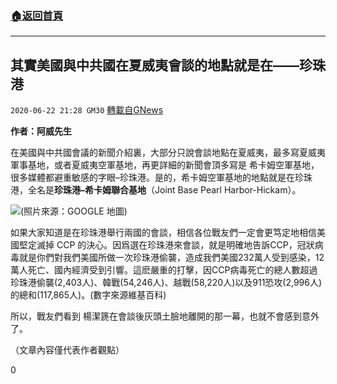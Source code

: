 ###  [:house:返回首頁](https://github.com/ourhimalayas/txt)
---

## 其實美國與中共國在夏威夷會談的地點就是在——珍珠港
`2020-06-22 21:28 GM30` [轉載自GNews](https://gnews.org/zh-hant/242601/)

**作者：阿威先生**

在美國與中共國會議的新聞介紹裏，大部分只說會談地點在夏威夷，最多寫夏威夷軍事基地，或者夏威夷空軍基地，再更詳細的新聞會頂多寫是 希卡姆空軍基地，很多媒體都避重敏感的字眼–珍珠港。是的，希卡姆空軍基地的地點就是在珍珠港，全名是**珍珠港–希卡姆聯合基地**（Joint Base Pearl Harbor-Hickam）。

![](https://gnews.org/wp-content/uploads/2020/06/1-172.png)(照片來源：GOOGLE 地圖)

如果大家知道是在珍珠港舉行兩國的會談，相信各位戰友們一定會更笃定地相信美國堅定滅掉 CCP 的決心。因爲選在珍珠港來會談，就是明確地告訴CCP，冠狀病毒就是你們對我們美國所做一次珍珠港偷襲，造成我們美國232萬人受到感染，12萬人死亡、國內經濟受到引響。這麽嚴重的打擊，因CCP病毒死亡的總人數超過珍珠港偷襲(2,403人)、韓戰(54,246人)、越戰(58,220人)以及911恐攻(2,996人)的總和(117,865人)。(數字來源維基百科)

所以，戰友們看到 楊潔篪在會談後灰頭土臉地離開的那一幕，也就不會感到意外了。

（文章內容僅代表作者觀點）

0

